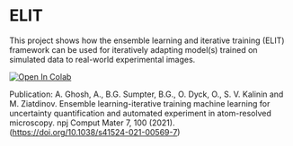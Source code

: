 # ELIT
This project shows how the ensemble learning and iterative training (ELIT) framework can be used for iteratively adapting model(s) trained on simulated data to real-world experimental images.

[![Open In Colab](https://colab.research.google.com/assets/colab-badge.svg)](https://colab.research.google.com/github/aghosh92/ELIT/blob/main/elit_graphene_v3b.ipynb)

Publication:
A. Ghosh, A., B.G. Sumpter, B.G., O. Dyck, O., S. V. Kalinin and M. Ziatdinov. Ensemble learning-iterative training machine learning for uncertainty quantification and automated experiment in atom-resolved microscopy. npj Comput Mater 7, 100 (2021). (https://doi.org/10.1038/s41524-021-00569-7)
